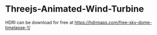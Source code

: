 # Threejs-Animated-Wind-Turbine

HDRI can be download for free at https://hdrmaps.com/free-sky-dome-timelapse-1/
